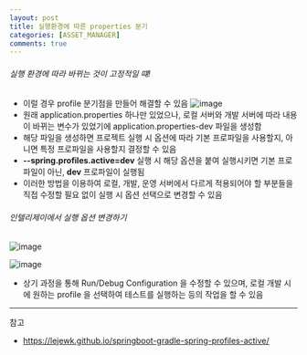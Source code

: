 ```yaml
---
layout: post
title: 실행환경에 따른 properties 분기
categories: [ASSET_MANAGER]
comments: true
---
```


###### 실행 환경에 따라 바뀌는 것이 고정적일 떄!
- 이럴 경우 profile 분기점을 만들어 해결할 수 있음
![image](https://user-images.githubusercontent.com/107798750/211357480-1b1a8c70-459d-428f-b80f-5ffe7f5fbc4b.png)
- 원래 application.properties 하나만 있었으나, 로컬 서버와 개발 서버에 따라 내용이 바뀌는 변수가 있었기에 application.properties-dev 파일을 생성함
- 해당 파일을 생성하면 프로젝트 실행 시 옵션에 따라 기본 프로파일을 사용할지, 아니면 특정 프로파일을 사용할지 결정할 수 있음
- **--spring.profiles.active=dev** 실행 시 해당 옵션을 붙여 실행시키면 기본 프로파일이 아닌, **dev** 프로파일이 실행됨
- 이러한 방법을 이용하여 로컬, 개발, 운영 서버에서 다르게 적용되어야 할 부분들을 직접 수정할 필요 없이 실행 시 옵션 선택으로 변경할 수 있음


###### 인텔리제이에서 실행 옵션 변경하기
![image](https://user-images.githubusercontent.com/107798750/211358954-4f42a388-aa7b-4615-ba77-a25548f7de6b.png)

![image](https://user-images.githubusercontent.com/107798750/211359125-db03b8d8-23f1-4ddd-8f02-4df18aaf410d.png)

- 상기 과정을 통해 Run/Debug Configuration 을 수정할 수 있으며, 로컬 개발 시에 원하는 profile 을 선택하여 테스트를 실행하는 등의 작업을 할 수 있음



-------


참고
- https://lejewk.github.io/springboot-gradle-spring-profiles-active/
